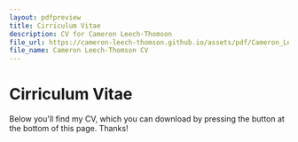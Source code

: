 ```yaml
---
layout: pdfpreview
title: Cirriculum Vitae
description: CV for Cameron Leech-Thomson
file_url: https://cameron-leech-thomson.github.io/assets/pdf/Cameron_Leech-Thomson_CV.pdf
file_name: Cameron Leech-Thomson CV
---
```


# Cirriculum Vitae

Below you'll find my CV, which you can download by pressing the button at the bottom of this page. Thanks!
